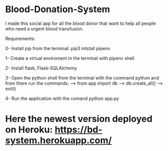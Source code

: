 # Blood-Donation-System
 
I made this social app for all the blood donor that want to help all people who need a urgent blood transfusion.

Requirements:

0- Install pip from the terminal: pip3 intstall pipenv

1- Create a virtual enviroment in the terminal with pipenv shell 

2- Install flask, Flask-SQLAlchemy 

3- Open the python shell from the terminal with the command python and from there run the commands: --> from app import db 
                                                                                                    --> db.create_all() 
                                                                                                    --> exit()
                                                                                                    
4- Run the application with the comand python app.py

# Here the newest version deployed on Heroku: https://bd-system.herokuapp.com/


